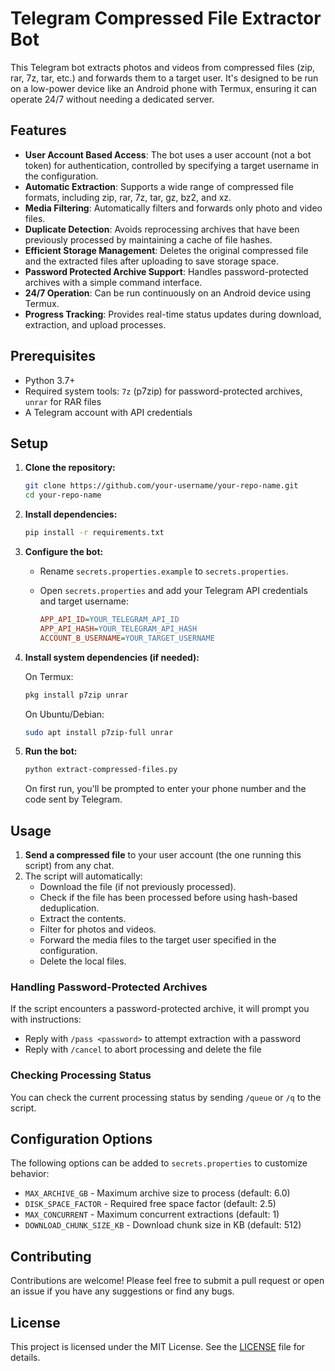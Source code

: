 # Telegram Compressed File Extractor Bot

This Telegram bot extracts photos and videos from compressed files (zip, rar, 7z, tar, etc.) and forwards them to a target user. It's designed to be run on a low-power device like an Android phone with Termux, ensuring it can operate 24/7 without needing a dedicated server.

## Features

- **User Account Based Access**: The bot uses a user account (not a bot token) for authentication, controlled by specifying a target username in the configuration.
- **Automatic Extraction**: Supports a wide range of compressed file formats, including zip, rar, 7z, tar, gz, bz2, and xz.
- **Media Filtering**: Automatically filters and forwards only photo and video files.
- **Duplicate Detection**: Avoids reprocessing archives that have been previously processed by maintaining a cache of file hashes.
- **Efficient Storage Management**: Deletes the original compressed file and the extracted files after uploading to save storage space.
- **Password Protected Archive Support**: Handles password-protected archives with a simple command interface.
- **24/7 Operation**: Can be run continuously on an Android device using Termux.
- **Progress Tracking**: Provides real-time status updates during download, extraction, and upload processes.

## Prerequisites

- Python 3.7+
- Required system tools: `7z` (p7zip) for password-protected archives, `unrar` for RAR files
- A Telegram account with API credentials

## Setup

1.  **Clone the repository:**

    ```bash
    git clone https://github.com/your-username/your-repo-name.git
    cd your-repo-name
    ```

2.  **Install dependencies:**

    ```bash
    pip install -r requirements.txt
    ```

3.  **Configure the bot:**

    -   Rename `secrets.properties.example` to `secrets.properties`.
    -   Open `secrets.properties` and add your Telegram API credentials and target username:

        ```ini
        APP_API_ID=YOUR_TELEGRAM_API_ID
        APP_API_HASH=YOUR_TELEGRAM_API_HASH
        ACCOUNT_B_USERNAME=YOUR_TARGET_USERNAME
        ```

4.  **Install system dependencies (if needed):**

    On Termux:
    ```bash
    pkg install p7zip unrar
    ```

    On Ubuntu/Debian:
    ```bash
    sudo apt install p7zip-full unrar
    ```

5.  **Run the bot:**

    ```bash
    python extract-compressed-files.py
    ```

    On first run, you'll be prompted to enter your phone number and the code sent by Telegram.

## Usage

1.  **Send a compressed file** to your user account (the one running this script) from any chat.
2.  The script will automatically:
    -   Download the file (if not previously processed).
    -   Check if the file has been processed before using hash-based deduplication.
    -   Extract the contents.
    -   Filter for photos and videos.
    -   Forward the media files to the target user specified in the configuration.
    -   Delete the local files.

### Handling Password-Protected Archives

If the script encounters a password-protected archive, it will prompt you with instructions:

- Reply with `/pass <password>` to attempt extraction with a password
- Reply with `/cancel` to abort processing and delete the file

### Checking Processing Status

You can check the current processing status by sending `/queue` or `/q` to the script.

## Configuration Options

The following options can be added to `secrets.properties` to customize behavior:

- `MAX_ARCHIVE_GB` - Maximum archive size to process (default: 6.0)
- `DISK_SPACE_FACTOR` - Required free space factor (default: 2.5)
- `MAX_CONCURRENT` - Maximum concurrent extractions (default: 1)
- `DOWNLOAD_CHUNK_SIZE_KB` - Download chunk size in KB (default: 512)

## Contributing

Contributions are welcome! Please feel free to submit a pull request or open an issue if you have any suggestions or find any bugs.

## License

This project is licensed under the MIT License. See the [LICENSE](LICENSE) file for details.
